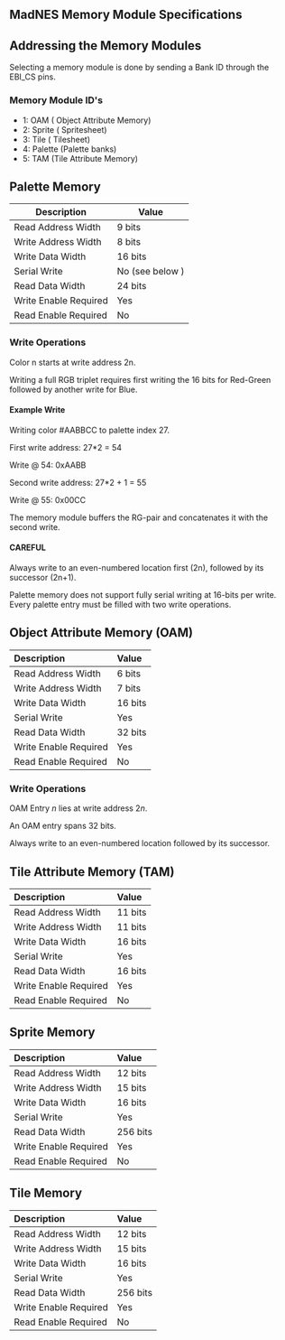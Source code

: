 MadNES Memory Module Specifications
------------------------------------

## Addressing the Memory Modules
Selecting a memory module is done by sending a Bank ID through the EBI\_CS pins.

### Memory Module ID's
- 1: OAM ( Object Attribute Memory)
- 2: Sprite ( Spritesheet)
- 3: Tile ( Tilesheet)
- 4: Palette (Palette banks)
- 5: TAM (Tile Attribute Memory)

## Palette Memory

| Description           | Value           |
| -------------------   | -------------   |
| Read Address Width    | 9 bits          |
| Write Address Width   | 8 bits          |
| Write Data Width      | 16 bits         |
| Serial Write          | No (see below ) |
| Read Data Width       | 24 bits         |
| Write Enable Required | Yes             |
| Read Enable Required  | No              |

### Write Operations
Color n starts at write address 2n.

Writing a full RGB triplet requires first writing the 16 bits for Red-Green followed by another write for Blue.

#### Example Write
Writing color #AABBCC to palette index 27.

First write address: 27\*2 = 54

Write @ 54: 0xAABB

Second write address: 27\*2 + 1 = 55

Write @ 55: 0x00CC


The memory module buffers the RG-pair and concatenates it with the second write.

#### CAREFUL
Always write to an even-numbered location first (2n), followed by its successor (2n+1).

Palette memory does not support fully serial writing at 16-bits per write. Every palette entry must be filled with two write operations.


## Object Attribute Memory (OAM)
| Description           | Value     |
| :------------------   | :-------- |
| Read Address Width    | 6 bits    |
| Write Address Width   | 7 bits    |
| Write Data Width      | 16 bits   |
| Serial Write          | Yes       |
| Read Data Width       | 32 bits   |
| Write Enable Required | Yes       |
| Read Enable Required  | No        |


### Write Operations
OAM Entry _n_ lies at write address 2*n*.

An OAM entry spans 32 bits.

Always write to an even-numbered location followed by its successor.

## Tile Attribute Memory (TAM)

| Description           | Value     |
| :------------------   | :-------- |
| Read Address Width    | 11 bits   |
| Write Address Width   | 11 bits   |
| Write Data Width      | 16 bits   |
| Serial Write          | Yes       |
| Read Data Width       | 16 bits   |
| Write Enable Required | Yes       |
| Read Enable Required  | No        |

## Sprite Memory 
| Description           | Value     |
| :------------------   | :-------- |
| Read Address Width    | 12 bits   |
| Write Address Width   | 15 bits   |
| Write Data Width      | 16 bits   |
| Serial Write          | Yes       |
| Read Data Width       | 256 bits  |
| Write Enable Required | Yes       |
| Read Enable Required  | No        |

## Tile Memory
| Description           | Value     |
| :------------------   | :-------- |
| Read Address Width    | 12 bits   |
| Write Address Width   | 15 bits   |
| Write Data Width      | 16 bits   |
| Serial Write          | Yes       |
| Read Data Width       | 256 bits  |
| Write Enable Required | Yes       |
| Read Enable Required  | No        |

